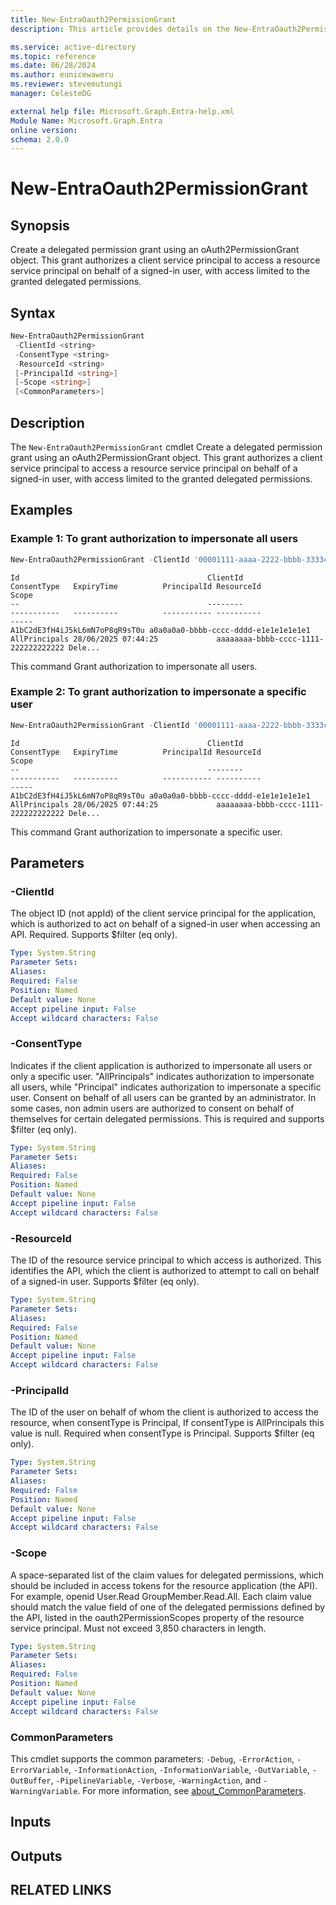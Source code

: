 ```yaml
---
title: New-EntraOauth2PermissionGrant
description: This article provides details on the New-EntraOauth2PermissionGrant command.

ms.service: active-directory
ms.topic: reference
ms.date: 06/28/2024
ms.author: eunicewaweru
ms.reviewer: stevemutungi
manager: CelesteDG

external help file: Microsoft.Graph.Entra-help.xml
Module Name: Microsoft.Graph.Entra
online version:
schema: 2.0.0
---
```


# New-EntraOauth2PermissionGrant

## Synopsis

Create a delegated permission grant using an oAuth2PermissionGrant object. This grant authorizes a client service principal to access a resource service principal on behalf of a signed-in user, with access limited to the granted delegated permissions.

## Syntax

```powershell
New-EntraOauth2PermissionGrant 
 -ClientId <string> 
 -ConsentType <string> 
 -ResourceId <string> 
 [-PrincipalId <string>]
 [-Scope <string>]  
 [<CommonParameters>]
```

## Description

The `New-EntraOauth2PermissionGrant` cmdlet Create a delegated permission grant using an oAuth2PermissionGrant object. This grant authorizes a client service principal to access a resource service principal on behalf of a signed-in user, with access limited to the granted delegated permissions.

## Examples

### Example 1: To grant authorization to impersonate all users

```powershell
New-EntraOauth2PermissionGrant -ClientId '00001111-aaaa-2222-bbbb-3333cccc4444' -ConsentType 'AllPrincipals' -ResourceId 'a0a0a0a0-bbbb-cccc-dddd-e1e1e1e1e1e1' -Scope 'DelegatedPermissionGrant.ReadWrite.All'
```

```Output
Id                                          ClientId                             ConsentType   ExpiryTime          PrincipalId ResourceId                           Scope
--                                          --------                             -----------   ----------          ----------- ----------                           -----
A1bC2dE3fH4iJ5kL6mN7oP8qR9sT0u a0a0a0a0-bbbb-cccc-dddd-e1e1e1e1e1e1 AllPrincipals 28/06/2025 07:44:25             aaaaaaaa-bbbb-cccc-1111-222222222222 Dele...

```

This command Grant authorization to impersonate all users.

### Example 2: To grant authorization to impersonate a specific user

```powershell
New-EntraOauth2PermissionGrant -ClientId '00001111-aaaa-2222-bbbb-3333cccc4444' -ConsentType 'Principal' -PrincipalId 'aaaaaaaa-bbbb-cccc-1111-222222222222' -ResourceId 'a0a0a0a0-bbbb-cccc-dddd-e1e1e1e1e1e1' -Scope 'DelegatedPermissionGrant.ReadWrite.All' 
```

```Output
Id                                          ClientId                             ConsentType   ExpiryTime          PrincipalId ResourceId                           Scope
--                                          --------                             -----------   ----------          ----------- ----------                           -----
A1bC2dE3fH4iJ5kL6mN7oP8qR9sT0u a0a0a0a0-bbbb-cccc-dddd-e1e1e1e1e1e1 AllPrincipals 28/06/2025 07:44:25             aaaaaaaa-bbbb-cccc-1111-222222222222 Dele...
```

This command Grant authorization to impersonate a specific user.

## Parameters

### -ClientId

The object ID (not appId) of the client service principal for the application, which is authorized to act on behalf of a signed-in user when accessing an API. Required. Supports $filter (eq only).

```yaml
Type: System.String
Parameter Sets: 
Aliases:
Required: False
Position: Named
Default value: None
Accept pipeline input: False
Accept wildcard characters: False
```

### -ConsentType

Indicates if the client application is authorized to impersonate all users or only a specific user. "AllPrincipals" indicates authorization to impersonate all users, while "Principal" indicates authorization to impersonate a specific user. Consent on behalf of all users can be granted by an administrator. In some cases, non admin users are authorized to consent on behalf of themselves for certain delegated permissions. This is required and supports $filter (eq only).

```yaml
Type: System.String
Parameter Sets: 
Aliases:
Required: False
Position: Named
Default value: None
Accept pipeline input: False
Accept wildcard characters: False
```

### -ResourceId

The ID of the resource service principal to which access is authorized. This identifies the API, which the client is authorized to attempt to call on behalf of a signed-in user. Supports $filter (eq only).

```yaml
Type: System.String
Parameter Sets: 
Aliases:
Required: False
Position: Named
Default value: None
Accept pipeline input: False
Accept wildcard characters: False
```

### -PrincipalId

The ID of the user on behalf of whom the client is authorized to access the resource, when consentType is Principal, If consentType is AllPrincipals this value is null. Required when consentType is Principal. Supports $filter (eq only).

```yaml
Type: System.String
Parameter Sets: 
Aliases:
Required: False
Position: Named
Default value: None
Accept pipeline input: False
Accept wildcard characters: False
```

### -Scope

A space-separated list of the claim values for delegated permissions, which should be included in access tokens for the resource application (the API). For example, openid User.Read GroupMember.Read.All. Each claim value should match the value field of one of the delegated permissions defined by the API, listed in the oauth2PermissionScopes property of the resource service principal. Must not exceed 3,850 characters in length.

```yaml
Type: System.String
Parameter Sets: 
Aliases:
Required: False
Position: Named
Default value: None
Accept pipeline input: False
Accept wildcard characters: False
```

### CommonParameters

This cmdlet supports the common parameters: `-Debug`, `-ErrorAction`, `-ErrorVariable`, `-InformationAction`, `-InformationVariable`, `-OutVariable`, `-OutBuffer`, `-PipelineVariable`, `-Verbose`, `-WarningAction`, and `-WarningVariable`. For more information, see [about_CommonParameters](https://go.microsoft.com/fwlink/?LinkID=113216).

## Inputs

## Outputs

## RELATED LINKS
